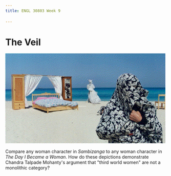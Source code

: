 ```yaml
---
title: ENGL 30803 Week 9

---
```

# The Veil

<img src="/day.png" alt="A woman with a shawl wrapped over her head stands on a beach, with furniture behind her, in this still from The Day I Became a Woman.">

Compare any woman character in *Sambizanga* to any woman character in *The Day I Became a Woman*. How do these depictions demonstrate Chandra Talpade Mohanty's argument that "third world women" are not a monolithic category?